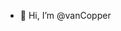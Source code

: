 - 👋 Hi, I’m @vanCopper

<!---
vanCopper/vanCopper is a ✨ special ✨ repository because its `README.md` (this file) appears on your GitHub profile.
You can click the Preview link to take a look at your changes.
--->
